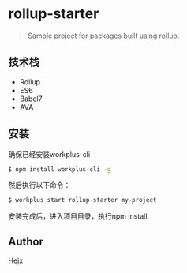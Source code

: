 # rollup-starter

> Sample project for packages built using rollup.

## 技术栈

* Rollup
* ES6
* Babel7
* AVA

## 安装

确保已经安装workplus-cli

```bash
$ npm install workplus-cli -g
```

然后执行以下命令：

```bash
$ workplus start rollup-starter my-project
```

安装完成后，进入项目目录，执行npm install

## Author

Hejx

